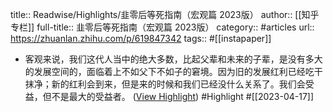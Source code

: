 title:: Readwise/Highlights/韭零后等死指南（宏观篇 2023版）
author:: [[知乎专栏]]
full-title:: 韭零后等死指南（宏观篇 2023版）
category:: #articles
url:: https://zhuanlan.zhihu.com/p/619847342
tags:: #[[instapaper]]
- 客观来说，我们这代人当中的绝大多数，比起父辈和未来的子辈，是没有多大的发展空间的，面临着上不如父下不如子的窘境。因为旧的发展红利已经吃干抹净；新的红利会到来，但是来的时候和我们已经没什么关系了。我们会受益，但不是最大的受益者。 ([View Highlight](https://read.readwise.io/read/01gy7hy2szc9hse8k1jtw06rtt)) #Highlight #[[2023-04-17]]